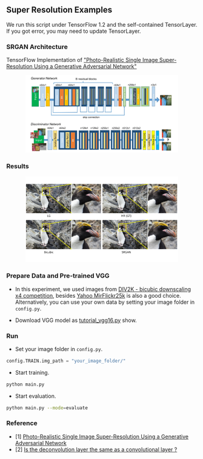 ## Super Resolution Examples

We run this script under TensorFlow 1.2 and the self-contained TensorLayer. If you got error, you may need to update TensorLayer.


### SRGAN Architecture

TensorFlow Implementation of ["Photo-Realistic Single Image Super-Resolution Using a Generative Adversarial Network"](https://arxiv.org/abs/1609.04802)

<a href="http://tensorlayer.readthedocs.io">
<div align="center">
	<img src="img/model.jpeg" width="80%" height="10%"/>
</div>
</a>


### Results

<a href="http://tensorlayer.readthedocs.io">
<div align="center">
	<img src="img/SRGAN_Result2.png" width="80%" height="50%"/>
</div>
</a>

### Prepare Data and Pre-trained VGG
- In this experiment, we used images from [DIV2K - bicubic downscaling x4 competition](http://www.vision.ee.ethz.ch/ntire17/), besides [Yahoo MirFlickr25k](http://press.liacs.nl/mirflickr/mirdownload.html) is also a good choice. Alternatively, you can use your own data by setting your image folder in `config.py`.

- Download VGG model as [tutorial_vgg16.py](https://github.com/zsdonghao/tensorlayer/blob/master/example/tutorial_vgg16.py) show.



### Run
- Set your image folder in `config.py`.

```python
config.TRAIN.img_path = "your_image_folder/"
```

- Start training.

```bash
python main.py
```

- Start evaluation.

```bash
python main.py --mode=evaluate 
```


### Reference
* [1] [Photo-Realistic Single Image Super-Resolution Using a Generative Adversarial Network](https://arxiv.org/abs/1609.04802)
* [2] [Is the deconvolution layer the same as a convolutional layer ?](https://arxiv.org/abs/1609.07009)

